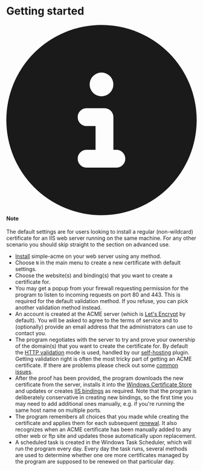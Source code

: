 ---
---
# Getting started

<div class="callout-block callout-block-info">                    
    <div class="content">
        <h4 class="callout-title">
            <span class="callout-icon-holder me-1">
                <svg class="svg-inline--fa fa-circle-info" aria-hidden="true" focusable="false" data-prefix="fas" data-icon="circle-info" role="img" xmlns="http://www.w3.org/2000/svg" viewBox="0 0 512 512" data-fa-i2svg=""><path fill="currentColor" d="M256 512A256 256 0 1 0 256 0a256 256 0 1 0 0 512zM216 336h24V272H216c-13.3 0-24-10.7-24-24s10.7-24 24-24h48c13.3 0 24 10.7 24 24v88h8c13.3 0 24 10.7 24 24s-10.7 24-24 24H216c-13.3 0-24-10.7-24-24s10.7-24 24-24zm40-208a32 32 0 1 1 0 64 32 32 0 1 1 0-64z"></path></svg><!-- <i class="fas fa-info-circle"></i> Font Awesome fontawesome.com -->
            </span><!--//icon-holder-->
            Note
        </h4>
The default settings are for users looking to install a regular (non-wildcard) certificate for an IIS web server running on the same machine. For any other scenario you should skip straight to the section on advanced use.
    </div><!--//content-->
</div>


- [Install](/manual/installation) simple-acme on your web server using any method.
- Choose `N` in the main menu to create a new certificate with default settings.
- Choose the website(s) and binding(s) that you want to create a certificate for.
- You may get a popup from your firewall requesting permission for the program to listen to incoming requests on port 80 and 443. This is required for the default validation method. If you refuse, you can pick another validation method instead.
- An account is created at the ACME server (which is [Let's Encrypt](https://letsencrypt.org/) by default). You will be asked to agree to the terms of service and to (optionally) provide an email address that the administrators can use to contact you.
- The program negotiates with the server to try and prove your ownership of the domain(s) that you want to create the certificate for. By default the [HTTP validation](/reference/plugins/validation/http/) mode is used, handled by our [self-hosting](/reference/plugins/validation/http/selfhosting) plugin. Getting validation right is often the most tricky part of getting an ACME certificate. If there are problems please check out some [common issues](/manual/validation-problems).
- After the proof has been provided, the program downloads the new certificate from the server, installs it into the [Windows Certificate Store](/reference/plugins/store/certificatestore) and updates or creates [IIS bindings](/reference/plugins/installation/iis) as required. Note that the program is deliberately conservative in creating new bindings, so the first time you may need to add additional ones manually, e.g. if you're running the same host name on multiple ports.
- The program remembers all choices that you made while creating the certificate and applies them for each subsequent [renewal](/manual/automatic-renewal). It also recognizes when an ACME certificate has been manually added to any other web or ftp site and updates those automatically upon replacement.
- A scheduled task is created in the Windows Task Scheduler, which will run the program every day. Every day the task runs, several methods are used to determine whether one ore more certificates managed by the program are supposed to be renewed on that particular day.